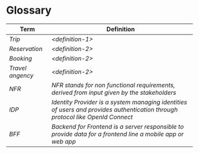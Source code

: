 # Glossary

| Term             | Definition                                                                                                                    |
| ---------------- | ----------------------------------------------------------------------------------------------------------------------------- |
| *Trip*           | *\<definition-1>*                                                                                                             |
| *Reservation*    | *\<definition-2>*                                                                                                             |
| *Booking*        | *\<definition-2>*                                                                                                             |
| *Travel angency* | *\<definition-2>*                                                                                                             |
| *NFR*            | *NFR stands for non functional requirements, derived from input given by the stakeholders*                                    |
| *IDP*            | *Identity Provider is a system managing identities of users and provides authentication through protocol like OpenId Connect* |
| *BFF*            | *Backend for Frontend is a server responsible to provide data for a frontend line a mobile app or web app*                    |